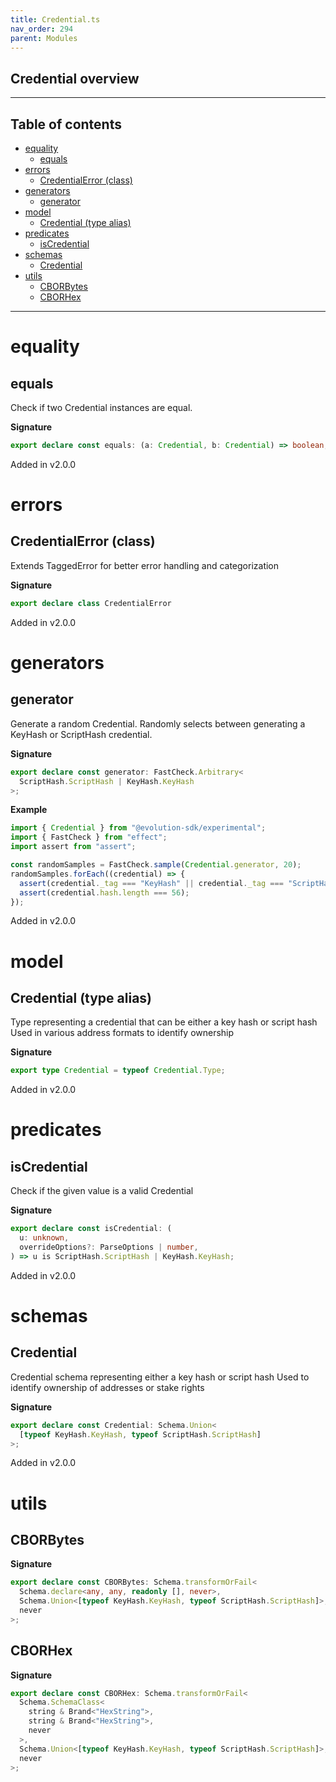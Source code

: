 ```yaml
---
title: Credential.ts
nav_order: 294
parent: Modules
---
```


## Credential overview

---

<h2 class="text-delta">Table of contents</h2>

- [equality](#equality)
  - [equals](#equals)
- [errors](#errors)
  - [CredentialError (class)](#credentialerror-class)
- [generators](#generators)
  - [generator](#generator)
- [model](#model)
  - [Credential (type alias)](#credential-type-alias)
- [predicates](#predicates)
  - [isCredential](#iscredential)
- [schemas](#schemas)
  - [Credential](#credential)
- [utils](#utils)
  - [CBORBytes](#cborbytes)
  - [CBORHex](#cborhex)

---

# equality

## equals

Check if two Credential instances are equal.

**Signature**

```ts
export declare const equals: (a: Credential, b: Credential) => boolean;
```

Added in v2.0.0

# errors

## CredentialError (class)

Extends TaggedError for better error handling and categorization

**Signature**

```ts
export declare class CredentialError
```

Added in v2.0.0

# generators

## generator

Generate a random Credential.
Randomly selects between generating a KeyHash or ScriptHash credential.

**Signature**

```ts
export declare const generator: FastCheck.Arbitrary<
  ScriptHash.ScriptHash | KeyHash.KeyHash
>;
```

**Example**

```ts
import { Credential } from "@evolution-sdk/experimental";
import { FastCheck } from "effect";
import assert from "assert";

const randomSamples = FastCheck.sample(Credential.generator, 20);
randomSamples.forEach((credential) => {
  assert(credential._tag === "KeyHash" || credential._tag === "ScriptHash");
  assert(credential.hash.length === 56);
});
```

Added in v2.0.0

# model

## Credential (type alias)

Type representing a credential that can be either a key hash or script hash
Used in various address formats to identify ownership

**Signature**

```ts
export type Credential = typeof Credential.Type;
```

Added in v2.0.0

# predicates

## isCredential

Check if the given value is a valid Credential

**Signature**

```ts
export declare const isCredential: (
  u: unknown,
  overrideOptions?: ParseOptions | number,
) => u is ScriptHash.ScriptHash | KeyHash.KeyHash;
```

Added in v2.0.0

# schemas

## Credential

Credential schema representing either a key hash or script hash
Used to identify ownership of addresses or stake rights

**Signature**

```ts
export declare const Credential: Schema.Union<
  [typeof KeyHash.KeyHash, typeof ScriptHash.ScriptHash]
>;
```

Added in v2.0.0

# utils

## CBORBytes

**Signature**

```ts
export declare const CBORBytes: Schema.transformOrFail<
  Schema.declare<any, any, readonly [], never>,
  Schema.Union<[typeof KeyHash.KeyHash, typeof ScriptHash.ScriptHash]>,
  never
>;
```

## CBORHex

**Signature**

```ts
export declare const CBORHex: Schema.transformOrFail<
  Schema.SchemaClass<
    string & Brand<"HexString">,
    string & Brand<"HexString">,
    never
  >,
  Schema.Union<[typeof KeyHash.KeyHash, typeof ScriptHash.ScriptHash]>,
  never
>;
```
